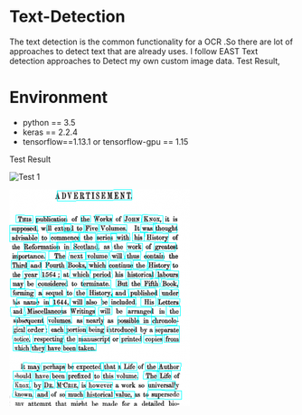 # Text-Detection
The text detection is the common functionality for a OCR .So there are lot of approaches to detect text that are already uses. I follow EAST Text detection approaches to Detect my own custom image data.
Test Result,
# Environment
- python == 3.5
- keras == 2.2.4
- tensorflow==1.13.1 or tensorflow-gpu == 1.15

Test Result

![Test 1](log/OCRDocuments(8).jpg)

![Test 2](log/target-319x383.png)
